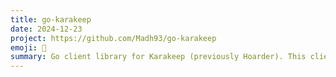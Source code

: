 ```yaml
---
title: go-karakeep
date: 2024-12-23
project: https://github.com/Madh93/go-karakeep
emoji: 🔖
summary: Go client library for Karakeep (previously Hoarder). This client is auto-generated using the oapi-codegen tool, which allows convert Karakeep OpenAPI specification to Go code.
---
```

